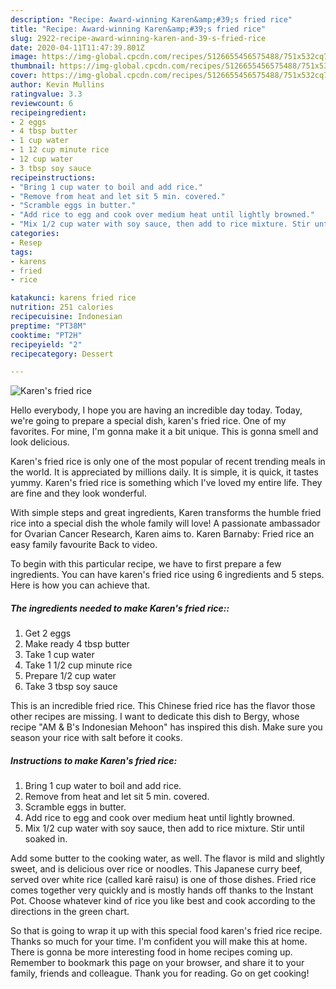 ```yaml
---
description: "Recipe: Award-winning Karen&amp;#39;s fried rice"
title: "Recipe: Award-winning Karen&amp;#39;s fried rice"
slug: 2922-recipe-award-winning-karen-and-39-s-fried-rice
date: 2020-04-11T11:47:39.801Z
image: https://img-global.cpcdn.com/recipes/5126655456575488/751x532cq70/karens-fried-rice-recipe-main-photo.jpg
thumbnail: https://img-global.cpcdn.com/recipes/5126655456575488/751x532cq70/karens-fried-rice-recipe-main-photo.jpg
cover: https://img-global.cpcdn.com/recipes/5126655456575488/751x532cq70/karens-fried-rice-recipe-main-photo.jpg
author: Kevin Mullins
ratingvalue: 3.3
reviewcount: 6
recipeingredient:
- 2 eggs
- 4 tbsp butter
- 1 cup water
- 1 12 cup minute rice
- 12 cup water
- 3 tbsp soy sauce
recipeinstructions:
- "Bring 1 cup water to boil and add rice."
- "Remove from heat and let sit 5 min. covered."
- "Scramble eggs in butter."
- "Add rice to egg and cook over medium heat until lightly browned."
- "Mix 1/2 cup water with soy sauce, then add to rice mixture. Stir until soaked in."
categories:
- Resep
tags:
- karens
- fried
- rice

katakunci: karens fried rice
nutrition: 251 calories
recipecuisine: Indonesian
preptime: "PT38M"
cooktime: "PT2H"
recipeyield: "2"
recipecategory: Dessert

---
```



![Karen&#39;s fried rice](https://img-global.cpcdn.com/recipes/5126655456575488/751x532cq70/karens-fried-rice-recipe-main-photo.jpg)

Hello everybody, I hope you are having an incredible day today. Today, we're going to prepare a special dish, karen&#39;s fried rice. One of my favorites. For mine, I'm gonna make it a bit unique. This is gonna smell and look delicious.

Karen&#39;s fried rice is only one of the most popular of recent trending meals in the world. It is appreciated by millions daily. It is simple, it is quick, it tastes yummy. Karen&#39;s fried rice is something which I've loved my entire life. They are fine and they look wonderful.

With simple steps and great ingredients, Karen transforms the humble fried rice into a special dish the whole family will love! A passionate ambassador for Ovarian Cancer Research, Karen aims to. Karen Barnaby: Fried rice an easy family favourite Back to video.


To begin with this particular recipe, we have to first prepare a few ingredients. You can have karen&#39;s fried rice using 6 ingredients and 5 steps. Here is how you can achieve that.

##### The ingredients needed to make Karen&#39;s fried rice::

1. Get 2 eggs
1. Make ready 4 tbsp butter
1. Take 1 cup water
1. Take 1 1/2 cup minute rice
1. Prepare 1/2 cup water
1. Take 3 tbsp soy sauce


This is an incredible fried rice. This Chinese fried rice has the flavor those other recipes are missing. I want to dedicate this dish to Bergy, whose recipe &#34;AM &amp; B&#39;s Indonesian Mehoon&#34; has inspired this dish. Make sure you season your rice with salt before it cooks. 

##### Instructions to make Karen&#39;s fried rice:

1. Bring 1 cup water to boil and add rice.
1. Remove from heat and let sit 5 min. covered.
1. Scramble eggs in butter.
1. Add rice to egg and cook over medium heat until lightly browned.
1. Mix 1/2 cup water with soy sauce, then add to rice mixture. Stir until soaked in.


Add some butter to the cooking water, as well. The flavor is mild and slightly sweet, and is delicious over rice or noodles. This Japanese curry beef, served over white rice (called karē raisu) is one of those dishes. Fried rice comes together very quickly and is mostly hands off thanks to the Instant Pot. Choose whatever kind of rice you like best and cook according to the directions in the green chart. 

So that is going to wrap it up with this special food karen&#39;s fried rice recipe. Thanks so much for your time. I'm confident you will make this at home. There is gonna be more interesting food in home recipes coming up. Remember to bookmark this page on your browser, and share it to your family, friends and colleague. Thank you for reading. Go on get cooking!
